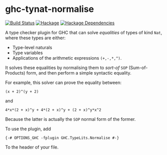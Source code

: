 # ghc-tynat-normalise

[![Build Status](https://secure.travis-ci.org/christiaanb/ghc-typelits-natnormalise.png?branch=master)](http://travis-ci.org/christiaanb/ghc-typelits-natnormalise)
[![Hackage](https://img.shields.io/hackage/v/ghc-typelits-natnormalise.svg)](https://hackage.haskell.org/package/ghc-typelits-natnormalise)
[![Hackage Dependencies](https://img.shields.io/hackage-deps/v/ghc-typelits-natnormalise.svg?style=flat)](http://packdeps.haskellers.com/feed?needle=exact%3Aghc-typelits-natnormalise)

A type checker plugin for GHC that can solve _equalities_ 
of types of kind `Nat`, where these types are either:

* Type-level naturals
* Type variables
* Applications of the arithmetic expressions `(+,-,*,^)`.

It solves these equalities by normalising them to _sort-of_
`SOP` (Sum-of-Products) form, and then perform a
simple syntactic equality.

For example, this solver can prove the equality between:

```
(x + 2)^(y + 2)
```

and

```
4*x*(2 + x)^y + 4*(2 + x)^y + (2 + x)^y*x^2
```

Because the latter is actually the `SOP` normal form
of the former.

To use the plugin, add

```
{-# OPTIONS_GHC -fplugin GHC.TypeLits.Normalise #-}
```

To the header of your file.
